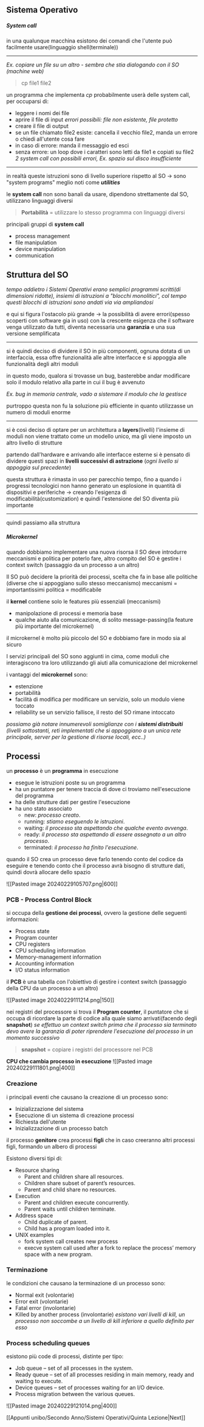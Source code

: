## Sistema Operativo

##### System call
in una qualunque macchina esistono dei comandi che l'utente può facilmente usare(linguaggio shell(terminale))

---
_Ex. copiare un file su un altro - sembra che stia dialogando con il SO (machine web)_
>cp file1 file2

un programma che implementa _cp_ probabilmente userà delle system call, per occuparsi di:
- leggere i nomi dei file
- aprire il file di input
	_errori possibili: file non esistente, file protetto_
- creare il file di output
- se un file chiamato file2 esiste: cancella il vecchio file2, manda un errore o chiedi all'utente cosa fare
- in caso di errore: manda il messaggio ed esci
- senza errore: un loop dove i caratteri sono letti da file1 e copiati su file2
	_2 system call con possibili errori, Ex. spazio sul disco insufficiente_

---
in realtà queste istruzioni sono di livello superiore rispetto al SO -> sono "system programs" meglio noti come **_utilities_**

le **system call** non sono banali da usare, dipendono strettamente dal SO, utilizzano linguaggi diversi
>**Portabilità** = utilizzare lo stesso programma con linguaggi diversi

principali gruppi di **system call**
- process management
- file manipulation
- device manipulation
- communication
## Struttura del SO
_tempo addietro i Sistemi Operativi erano semplici programmi scritti(di dimensioni ridotte), insiemi di istruzioni a "blocchi monolitici", col tempo questi blocchi di istruzioni sono andati via via ampliandosi_

e qui si figura l'ostacolo più grande -> la possibilità di avere errori(spesso scoperti con software gia in uso)
	con la crescente esigenza che il software venga utilizzato da tutti, diventa necessaria una **garanzia** e una sua versione semplificata

---
si è quindi deciso di dividere il SO in più componenti, ognuna dotata di un interfaccia, essa offre funzionalità alle altre interfacce e si appoggia alle funzionalità degli altri moduli

in questo modo, qualora si trovasse un bug, basterebbe andar modificare solo il modulo relativo alla parte in cui il bug è avvenuto

_Ex. bug in memoria centrale, vado a sistemare il modulo che la gestisce_

purtroppo questa non fu la soluzione più efficiente in quanto utilizzasse un numero di moduli enorme

---
si è così deciso di optare per un architettura a **layers**(livelli)
	l'insieme di moduli non viene trattato come un modello unico, ma gli viene imposto un altro livello di strutture

partendo dall'hardware e arrivando alle interfacce esterne si è pensato di dividere questi spazi in **livelli successivi di astrazione** (_ogni livello si appoggia sul precedente_)

questa struttura è rimasta in uso per parecchio tempo, fino a quando i progressi tecnologici non hanno generato un esplosione in quantità di dispositivi e periferiche 
	-> creando l'esigenza di modificabilità(customization) e quindi l'estensione del SO diventa più importante

---
quindi passiamo alla struttura 
##### Microkernel

quando dobbiamo implementare una nuova risorsa il SO deve introdurre meccanismi e politica per poterlo fare, altro compito del SO è gestire i context switch (passaggio da un processo a un altro)

Il SO può decidere la priorità dei processi, scelta che fa in base alle politiche (diverse che si appoggiano sullo stesso meccanismo)
meccanismi = importantissimi
politica = modificabile

il **kernel** contiene solo le features più essenziali (meccanismi)
- manipolazione di processi e memoria base
- qualche aiuto alla comunicazione, di solito message-passing(la feature più importante del microkernel)

il microkernel è molto più piccolo del SO e dobbiamo fare in modo sia al sicuro

I servizi principali del SO sono aggiunti in cima, come moduli che interagiscono tra loro utilizzando gli aiuti alla comunicazione del microkernel

i vantaggi del **microkernel** sono:
- estenzione 
- portabilità
- facilità di modifica 
	per modificare un servizio, solo un modulo viene toccato
- reliability
	se un servizio fallisce, il resto del SO rimane intoccato

_possiamo già notare innumerevoli somiglianze con i **sistemi distribuiti** (livelli sottostanti, reti implementati che si appoggiano a un unica rete principale, server per la gestione di risorse locali, ecc..)_

## Processi
un **processo** è un **programma** in esecuzione
- esegue le istruzioni poste su un programma
- ha un puntatore per tenere traccia di dove ci troviamo nell'esecuzione del programma
- ha delle strutture dati per gestire l'esecuzione
- ha uno stato associato 
	- new: _processo creato_. 
	- running: _stiamo eseguendo le istruzioni_. 
	- waiting: _il processo sta aspettando che qualche evento avvenga_. 
	- ready: _il processo sta aspettando di essere assegnato a un altro processo_. 
	- terminated: _il processo ha finito l'esecuzione_.

quando il SO crea un processo deve farlo tenendo conto del codice da eseguire e tenendo conto che il processo avrà bisogno di strutture dati, quindi dovrà allocare dello spazio

![[Pasted image 20240229105707.png|600]]
### PCB - Process Control Block
si occupa della **gestione dei processi**, ovvero la gestione delle seguenti informazioni:
- Process state 
- Program counter 
- CPU registers 
- CPU scheduling information 
- Memory-management information 
- Accounting information 
- I/O status information

il **PCB** è una tabella con l'obiettivo di gestire i context switch (passaggio della CPU da un processo a un altro)

![[Pasted image 20240229111214.png|150]]

nei registri del processore si trova il **Program counter**, il puntatore che si occupa di ricordare la parte di codice alla quale siamo arrivati(facendo degli **snapshot**)
	_se effettuo un context switch prima che il processo sia terminato devo avere la garanzia di poter riprendere l'esecuzione del processo in un momento successivo_

>**snapshot** = copiare i registri del processore nel PCB

**CPU che cambia processo in esecuzione**
![[Pasted image 20240229111801.png|400]]
### Creazione
i principali eventi che causano la creazione di un processo sono:
- Inizializzazione del sistema
- Esecuzione di un sistema di creazione processi
- Richiesta dell'utente
- Inizializzazione di un processo batch

il processo **genitore** crea processi **figli** che in caso creeranno altri processi figli, formando un albero di processi

Esistono diversi tipi di:
- Resource sharing 
	- Parent and children share all resources. 
	- Children share subset of parent’s resources. 
	- Parent and child share no resources. 
- Execution 
	- Parent and children execute concurrently. 
	- Parent waits until children terminate.
- Address space 
	- Child duplicate of parent. 
	- Child has a program loaded into it. 
- UNIX examples 
	- fork system call creates new process 
	- execve system call used after a fork to replace the process’ memory space with a new program.
### Terminazione
le condizioni che causano la terminazione di un processo sono:
- Normal exit (volontarie)
- Error exit (volontarie)
- Fatal error (involontarie)
- Killed by another process (involontarie)
	_esistono vari livelli di kill, un processo non soccombe a un livello di kill inferiore a quello definito per esso_
### Process scheduling queues
esistono più code di processi, distinte per tipo:
- Job queue – set of all processes in the system. 
- Ready queue – set of all processes residing in main memory, ready and waiting to execute. 
- Device queues – set of processes waiting for an I/O device. 
- Process migration between the various queues.

![[Pasted image 20240229121014.png|400]]

[[Appunti unibo/Secondo Anno/Sistemi Operativi/Quinta Lezione|Next]]






